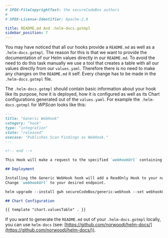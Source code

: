 ```yaml
---
# SPDX-FileCopyrightText: the secureCodeBox authors
#
# SPDX-License-Identifier: Apache-2.0

title: README.md And .helm-docs.gotmpl
sidebar_position: 7
---
```


You may have noticed that all our hooks provide a `README.md` as well as a `.helm-docs.gotmpl`.
The reason for this is that we want to provide the documentation of our Helm values directly in our `README.md`.
To avoid the need to do this task manually we use a tool that creates a table with all our values directly from our `values.yaml`.
Therefore there is no need to make any changes on the `README.md` it self.
Every change has to be made in the `.helm-docs.gotmpl` file.

The `.helm-docs.gotmpl` should contain basic information about your hook like its purpose, how it is deployed, how it is configured as well as its Chart configurations generated out of the `values.yaml`.
For example the `.helm-docs.gotmpl` for _WPScan_ looks like this:

```markdown
---
title: "Generic WebHook"
category: "hook"
type: "integration"
state: "released"
usecase: "Publishes Scan Findings as WebHook."
---

<!-- end -->

This Hook will make a request to the specified `webhookUrl` containing the findings in its request body.

## Deployment

Installing the Generic WebHook hook will add a ReadOnly Hook to your namespace.
Change `webhookUrl` to your desired endpoint.

helm upgrade --install gwh secureCodeBox/generic-webhook --set webhookUrl="http://example.com/my/webhook/target"

## Chart Configuration

{{ template "chart.valuesTable" . }}
```

If you want to generate the `README.md` out of your `.helm-docs.gotmpl` locally, you can use `helm-docs` (see: [https://github.com/norwoodj/helm-docs/](https://github.com/norwoodj/helm-docs/)).
